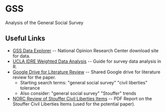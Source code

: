 # GSS
Analysis of the General Social Survey

## Useful Links
* [GSS Data Explorer](https://gssdataexplorer.norc.org/) -- National Opinion Research Center download site for data.
* [UCLA IDRE Weighted Data Analysis](https://stats.idre.ucla.edu/r/seminars/survey-data-analysis-with-r/) -- Guide for survey data analysis in R.
* [Google Drive for Literature Review](https://drive.google.com/drive/folders/1bVaP7iraHz7OxE_Xz8-u1-oK2UPKBYeg?usp=sharing) -- Shared Google drive for literature review for the paper.
  * Starting search terms: "general social survey" "civil liberties" tolerance
  * Also consider: "general social survey" "Stouffer" trends
* [NORC Review of Stouffer Civil Liberties Items](http://www.gss.norc.org/Documents/reports/topical-reports/TR42%20A%20Review%20of%20the%20Stouffer%20Civil%20Liberties%20Items%20on%20the%20General%20Social%20Survey.pdf) -- PDF Report on the Stouffer Civil Liberties Items (used for the potential paper).
